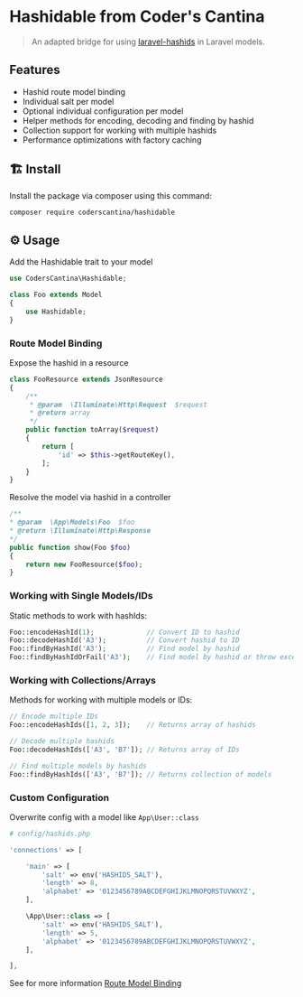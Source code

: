 # Hashidable from Coder's Cantina

> An adapted bridge for using [laravel-hashids](https://github.com/vinkla/laravel-hashids) in Laravel models. 

## Features
- Hashid route model binding
- Individual salt per model
- Optional individual configuration per model
- Helper methods for encoding, decoding and finding by hashid
- Collection support for working with multiple hashids
- Performance optimizations with factory caching

## 🏗 Install

Install the package via composer using this command:

```bash
composer require coderscantina/hashidable
```

## ⚙️ Usage

Add the Hashidable trait to your model

```php
use CodersCantina\Hashidable;

class Foo extends Model
{
    use Hashidable;
}
```

### Route Model Binding

Expose the hashid in a resource

```php
class FooResource extends JsonResource
{
    /**
     * @param  \Illuminate\Http\Request  $request
     * @return array
     */
    public function toArray($request)
    {
        return [
            'id' => $this->getRouteKey(),
        ];
    }
}
```

Resolve the model via hashid in a controller

```php
/**
* @param  \App\Models\Foo  $foo
* @return \Illuminate\Http\Response
*/
public function show(Foo $foo)
{
    return new FooResource($foo);
}
```

### Working with Single Models/IDs

Static methods to work with hashIds:

```php
Foo::encodeHashId(1);             // Convert ID to hashid
Foo::decodeHashId('A3');          // Convert hashid to ID
Foo::findByHashId('A3');          // Find model by hashid
Foo::findByHashIdOrFail('A3');    // Find model by hashid or throw exception
```

### Working with Collections/Arrays

Methods for working with multiple models or IDs:

```php
// Encode multiple IDs
Foo::encodeHashIds([1, 2, 3]);    // Returns array of hashids

// Decode multiple hashids
Foo::decodeHashIds(['A3', 'B7']); // Returns array of IDs

// Find multiple models by hashids
Foo::findByHashIds(['A3', 'B7']); // Returns collection of models
```

### Custom Configuration

Overwrite config with a model like `App\User::class`

```php
# config/hashids.php

'connections' => [

    'main' => [
        'salt' => env('HASHIDS_SALT'),
        'length' => 8,
        'alphabet' => '0123456789ABCDEFGHIJKLMNOPQRSTUVWXYZ',
    ],

    \App\User::class => [
        'salt' => env('HASHIDS_SALT'),
        'length' => 5,
        'alphabet' => '0123456789ABCDEFGHIJKLMNOPQRSTUVWXYZ',
    ],

],
```

See for more information [Route Model Binding](https://laravel.com/docs/master/routing#route-model-binding)
